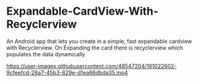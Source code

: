# Expandable-CardView-With-Recyclerview
An Android app that lets you create in a simple, fast expandable cardview with Recyclerview. On Expanding the card there is recyclerview which populates the data dynamically

https://user-images.githubusercontent.com/48547204/161022602-9cfeefcd-28a7-45b3-829e-d1ea66dbda35.mp4
